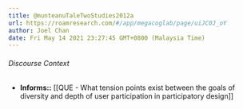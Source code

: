 ```yaml
---
title: @munteanuTaleTwoStudies2012a
url: https://roamresearch.com/#/app/megacoglab/page/uiJC0J_oY
author: Joel Chan
date: Fri May 14 2021 23:27:45 GMT+0800 (Malaysia Time)
---
```




###### Discourse Context

- **Informs::** [[QUE - What tension points exist between the goals of diversity and depth of user participation in participatory design]]
